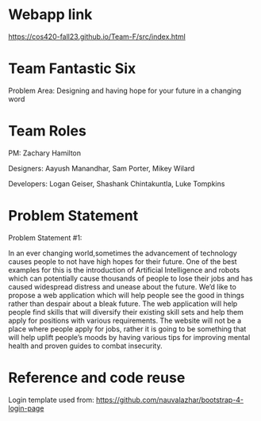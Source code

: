 # Webapp link
https://cos420-fall23.github.io/Team-F/src/index.html

# Team Fantastic Six

Problem Area: Designing and having hope for your future in a changing word

# Team Roles

PM: Zachary Hamilton

Designers: Aayush Manandhar, Sam Porter, Mikey Wilard

Developers: Logan Geiser, Shashank Chintakuntla, Luke Tompkins

# Problem Statement

Problem Statement #1:

In an ever changing world,sometimes the advancement of technology causes people to not have high hopes for their future. One of the best examples for this is the introduction of Artificial Intelligence and robots which can potentially cause thousands of people to lose their jobs and has caused widespread distress and unease about the future. 
We’d like to propose a web application which will help people see the good in things rather than despair about a bleak future. The web application will help people find skills that will diversify their existing skill sets and help them apply for positions with various requirements. The website will not be a place where people apply for jobs, rather it is going to be something that will help uplift people’s moods by having various tips for improving mental health and proven guides to combat insecurity.

# Reference and code reuse
Login template used from: https://github.com/nauvalazhar/bootstrap-4-login-page
